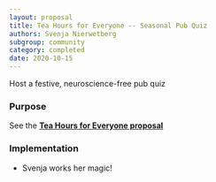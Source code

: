 ```yaml
---
layout: proposal
title: Tea Hours for Everyone -- Seasonal Pub Quiz
authors: Svenja Nierwetberg
subgroup: community
category: completed
date: 2020-10-15
---
```


Host a festive, neuroscience-free pub quiz

<!--end summary-->

### Purpose

See the [**Tea Hours for Everyone proposal**](https://sainsburywellcomecentre.github.io/RCWG/proposals/community/teaHoursForEveryone)


### Implementation

- Svenja works her magic!
